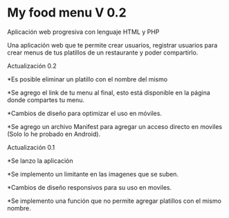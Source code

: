 # My food menu V 0.2
Aplicación web progresiva con lenguaje HTML y PHP

Una aplicación web que te permite crear usuarios, registrar usuarios para crear menus de tus platillos de un restaurante y poder compartirlo.

Actualización 0.2

*Es posible eliminar un platillo con el nombre del mismo

*Se agrego el link de tu menu al final, esto está disponible en la página donde compartes tu menu.

*Cambios de diseño para optimizar el uso en móviles.

*Se agrego un archivo Manifest para agregar un acceso directo en moviles (Solo lo he probado en Android).

Actualización 0.1

*Se lanzo la aplicación

*Se implemento un limitante en las imagenes que se suben.

*Cambios de diseño responsivos para su uso en moviles.

*Se implemento una función que no permite agregar platillos con el mismo nombre.
